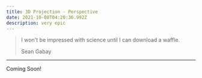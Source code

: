 ```yaml
---
title: 3D Projection - Perspective
date: 2021-10-08T04:20:36.992Z
description: very epic
---
```


> I won't be impressed with science until I can download a waffle.
>
> <footer>Sean Gabay</footer>

---

Coming Soon!